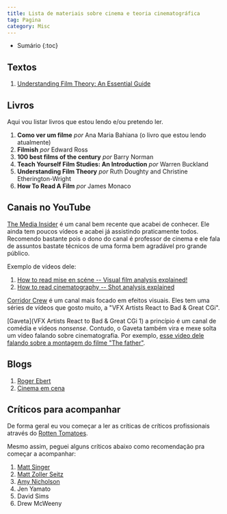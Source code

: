 ```yaml
---
title: Lista de materiais sobre cinema e teoria cinematográfica
tag: Pagina
category: Misc
---
```


* Sumário
{:toc}

## Textos

1. [Understanding Film Theory: An Essential Guide](https://nofilmschool.com/Film-theory-basic-terms)

## Livros

Aqui vou listar livros que estou lendo e/ou pretendo ler.

1. **Como ver um filme** *por* Ana Maria Bahiana (o livro que estou lendo atualmente)
1. **Filmish** *por* Edward Ross
2. **100 best films of the century** *por* Barry Norman
3. **Teach Yourself Film Studies: An Introduction** *por* Warren Buckland
4. **Understanding Film Theory** *por* Ruth Doughty and Christine Etherington-Wright
5. **How To Read A Film** *por* James Monaco

## Canais no YouTube

[The Media Insider](https://www.youtube.com/c/TheMediaInsider) é um canal bem recente que acabei de conhecer. Ele ainda tem poucos vídeos e acabei já assistindo praticamente todos. Recomendo bastante pois o dono do canal é professor de cinema e ele fala de assuntos bastate técnicos de uma forma bem agradável pro grande público.

Exemplo de vídeos dele:

1. [How to read mise en scéne -- Visual film analysis explained!](https://www.youtube.com/watch?v=ueSh66xktkk&t=335s)
2. [How to read cinematography -- Shot analysis explained](https://www.youtube.com/watch?v=dhWIDCnktwc)

[Corridor Crew](https://www.youtube.com/user/samandniko) é um canal mais focado em efeitos visuais. Eles tem uma séries de vídeos que gosto muito, a "VFX Artists React to Bad & Great CGi".

[Gaveta](VFX Artists React to Bad & Great CGi 1) a princípio é um canal de comédia e vídeos *nonsense*. Contudo, o Gaveta também vira e mexe solta um vídeo falando sobre cinematografia. Por exemplo, [esse video dele falando sobre a montagem do filme "The father"](https://www.youtube.com/watch?v=tDe6Jk8LoPk).

## Blogs

1. [Roger Ebert](https://www.rogerebert.com/)
2. [Cinema em cena](https://cinemaemcena.com.br/critica)

## Críticos para acompanhar

De forma geral eu vou começar a ler as críticas de críticos profissionais através do [Rotten Tomatoes](https://www.rottentomatoes.com/).

Mesmo assim, peguei alguns críticos abaixo como recomendação pra começar a acompanhar:

1. [Matt Singer](https://www.rottentomatoes.com/critic/matt-singer/movies)
2. [Matt Zoller Seitz](https://www.rottentomatoes.com/critic/matt-zoller-seitz/movies)
3. [Amy Nicholson](https://www.rottentomatoes.com/critic/amy-nicholson/movies)
4. Jen Yamato
5. David Sims
6. Drew McWeeny

